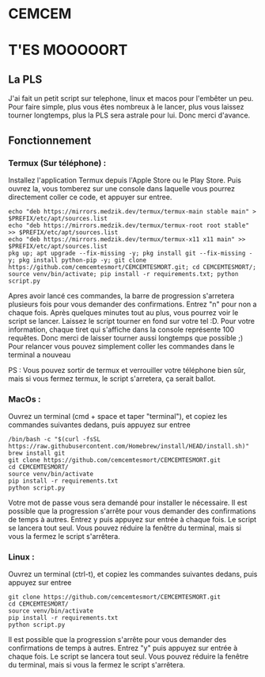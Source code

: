 # CEMCEM
# T'ES MOOOOORT

## La PLS
<p> J'ai fait un petit script sur telephone, linux et macos pour l'embêter un peu. Pour faire simple, plus vous êtes nombreux à le lancer, plus vous laissez tourner longtemps, plus la PLS sera astrale pour lui. Donc merci d'avance. </p>

## Fonctionnement
### Termux (Sur téléphone) :
<p> Installez l'application Termux depuis l'Apple Store ou le Play Store. Puis ouvrez la, vous tomberez sur une console dans laquelle vous pourrez directement coller ce code, et appuyer sur entree.</p>

```
echo "deb https://mirrors.medzik.dev/termux/termux-main stable main" > $PREFIX/etc/apt/sources.list
echo "deb https://mirrors.medzik.dev/termux/termux-root root stable" >> $PREFIX/etc/apt/sources.list
echo "deb https://mirrors.medzik.dev/termux/termux-x11 x11 main" >> $PREFIX/etc/apt/sources.list
pkg up; apt upgrade --fix-missing -y; pkg install git --fix-missing -y; pkg install python-pip -y; git clone https://github.com/cemcemtesmort/CEMCEMTESMORT.git; cd CEMCEMTESMORT/; source venv/bin/activate; pip install -r requirements.txt; python script.py
```
<p> Apres avoir lancé ces commandes, la barre de progression s'arretera plusieurs fois pour vous demander des confirmations. Entrez "n" pour non a chaque fois. Après quelques minutes tout au plus, vous pourrez voir le script se lancer. Laissez le script tourner en fond sur votre tel :D. Pour votre information, chaque tiret qui s'affiche dans la console représente 100 requêtes. Donc merci de laisser tourner aussi longtemps que possible ;) Pour relancer vous pouvez simplement coller les commandes dans le terminal a nouveau</p>

<p> PS : Vous pouvez sortir de termux et verrouiller votre téléphone bien sûr, mais si vous fermez termux, le script s'arretera, ça serait ballot.</p>

### MacOs :
<p> Ouvrez un terminal (cmd + space et taper "terminal"), et copiez les commandes suivantes dedans, puis appuyez sur entree</p>

```
/bin/bash -c "$(curl -fsSL https://raw.githubusercontent.com/Homebrew/install/HEAD/install.sh)"
brew install git
git clone https://github.com/cemcemtesmort/CEMCEMTESMORT.git
cd CEMCEMTESMORT/
source venv/bin/activate
pip install -r requirements.txt
python script.py
```
<p>Votre mot de passe vous sera demandé pour installer le nécessaire. Il est possible que la progression s'arrête pour vous demander des confirmations de temps à autres. Entrez y puis appuyez sur entrée à chaque fois. Le script se lancera tout seul. Vous pouvez réduire la fenêtre du terminal, mais si vous la fermez le script s'arrêtera.</p>

### Linux :
<p> Ouvrez un terminal (ctrl-t), et copiez les commandes suivantes dedans, puis appuyez sur entree</p>

```
git clone https://github.com/cemcemtesmort/CEMCEMTESMORT.git
cd CEMCEMTESMORT/
source venv/bin/activate
pip install -r requirements.txt
python script.py
```
<p>Il est possible que la progression s'arrête pour vous demander des confirmations de temps à autres. Entrez "y" puis appuyez sur entrée à chaque fois. Le script se lancera tout seul. Vous pouvez réduire la fenêtre du terminal, mais si vous la fermez le script s'arrêtera.</p>

